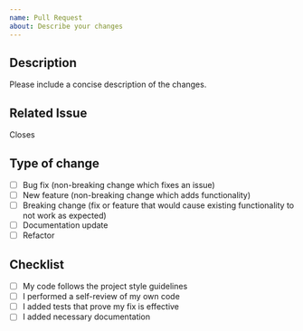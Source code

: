 ```yaml
---
name: Pull Request
about: Describe your changes
---
```


## Description

Please include a concise description of the changes.

## Related Issue

Closes <!-- issue number -->

## Type of change

- [ ] Bug fix (non-breaking change which fixes an issue)
- [ ] New feature (non-breaking change which adds functionality)
- [ ] Breaking change (fix or feature that would cause existing functionality to not work as expected)
- [ ] Documentation update
- [ ] Refactor

## Checklist

- [ ] My code follows the project style guidelines
- [ ] I performed a self-review of my own code
- [ ] I added tests that prove my fix is effective
- [ ] I added necessary documentation
